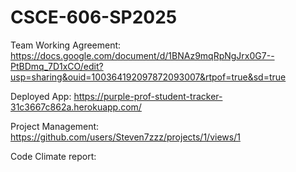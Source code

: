 # CSCE-606-SP2025

Team Working Agreement: https://docs.google.com/document/d/1BNAz9mqRpNgJrx0G7--PtBDmq_7D1xCO/edit?usp=sharing&ouid=100364192097872093007&rtpof=true&sd=true

Deployed App: https://purple-prof-student-tracker-31c3667c862a.herokuapp.com/

Project Management: https://github.com/users/Steven7zzz/projects/1/views/1

Code Climate report:
